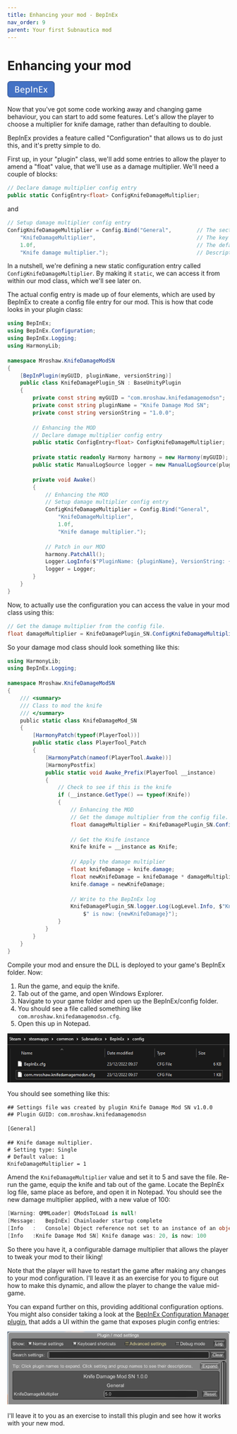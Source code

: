 ```yaml
---
title: Enhancing your mod - BepInEx
nav_order: 9
parent: Your first Subnautica mod
---
```


# Enhancing your mod

![](..\media\bepinex.png) 

Now that you've got some code working away and changing game behaviour, you can start to add some features. Let's allow the player to choose a multiplier for knife damage, rather than defaulting to double.

BepInEx provides a feature called "Configuration" that allows us to do just this, and it's pretty simple to do.

First up, in your "plugin" class, we'll add some entries to allow the player to amend a "float" value, that we'll use as a damage multiplier. We'll need a couple of blocks:

```c#
// Declare damage multiplier config entry
public static ConfigEntry<float> ConfigKnifeDamageMultiplier;
```

and

```c#
// Setup damage multiplier config entry
ConfigKnifeDamageMultiplier = Config.Bind("General",        // The section under which the option is shown
	"KnifeDamageMultiplier",       							// The key of the configuration option
	1.0f,                          							// The default value
	"Knife damage multiplier.");   							// Description of the config value
```

In a nutshell, we're defining a new static configuration entry called `ConfigKnifeDamageMultiplier`. By making it `static`, we can access it from within our mod class, which we'll see later on.

The actual config entry is made up of four elements, which are used by BepInEx to create a config file entry for our mod. This is how that code looks in your plugin class:

```c#
using BepInEx;
using BepInEx.Configuration;
using BepInEx.Logging;
using HarmonyLib;

namespace Mroshaw.KnifeDamageModSN
{
    [BepInPlugin(myGUID, pluginName, versionString)]
    public class KnifeDamagePlugin_SN : BaseUnityPlugin
    {
        private const string myGUID = "com.mroshaw.knifedamagemodsn";
        private const string pluginName = "Knife Damage Mod SN";
        private const string versionString = "1.0.0";

        // Enhancing the MOD
        // Declare damage multiplier config entry
        public static ConfigEntry<float> ConfigKnifeDamageMultiplier;

        private static readonly Harmony harmony = new Harmony(myGUID);
        public static ManualLogSource logger = new ManualLogSource(pluginName);

        private void Awake()
        {
            // Enhancing the MOD
            // Setup damage multiplier config entry
            ConfigKnifeDamageMultiplier = Config.Bind("General",        // The section under which the option is shown
                "KnifeDamageMultiplier",                                // The key of the configuration option
                1.0f,                                                   // The default value
                "Knife damage multiplier.");   							// Description of the config value

            // Patch in our MOD
            harmony.PatchAll();
            Logger.LogInfo($"PluginName: {pluginName}, VersionString: {versionString} is loaded.");
            logger = Logger;
        }
    }
}
```

Now, to actually use the configuration you can access the value in your mod class using this:

```c#
// Get the damage multiplier from the config file.
float damageMultiplier = KnifeDamagePlugin_SN.ConfigKnifeDamageMultiplier.Value;
```

So your damage mod class should look something like this:

```c#
using HarmonyLib;
using BepInEx.Logging;

namespace Mroshaw.KnifeDamageModSN
{
    /// <summary>
    /// Class to mod the knife
    /// </summary>
    public static class KnifeDamageMod_SN
    {
        [HarmonyPatch(typeof(PlayerTool))]
        public static class PlayerTool_Patch
        {
            [HarmonyPatch(nameof(PlayerTool.Awake))]
            [HarmonyPostfix]
            public static void Awake_Prefix(PlayerTool __instance)
            {
                // Check to see if this is the knife
                if (__instance.GetType() == typeof(Knife))
                {
                    // Enhancing the MOD
                    // Get the damage multiplier from the config file.
                    float damageMultiplier = KnifeDamagePlugin_SN.ConfigKnifeDamageMultiplier.Value;

                    // Get the Knife instance
                    Knife knife = __instance as Knife;

                    // Apply the damage multiplier
                    float knifeDamage = knife.damage;
                    float newKnifeDamage = knifeDamage * damageMultiplier;
                    knife.damage = newKnifeDamage;
  
                    // Write to the BepInEx log
                    KnifeDamagePlugin_SN.logger.Log(LogLevel.Info, $"Knife damage was: {knifeDamage}," +
                        $" is now: {newKnifeDamage}");
                }
            }
        }
    }
}
```

Compile your mod and ensure the DLL is deployed to your game's BepInEx folder. Now:

1. Run the game, and equip the knife.
2. Tab out of the game, and open Windows Explorer.
3. Navigate to your game folder and open up the BepInEx/config folder.
4. You should see a file called something like `com.mroshaw.knifedamagemodsn.cfg`.
5. Open this up in Notepad.

![](.\media\modconfigfilelocation.png)

You should see something like this:

```
## Settings file was created by plugin Knife Damage Mod SN v1.0.0
## Plugin GUID: com.mroshaw.knifedamagemodsn

[General]

## Knife damage multiplier.
# Setting type: Single
# Default value: 1
KnifeDamageMultiplier = 1
```

Amend the `KnifeDamageMultiplier` value and set it to 5 and save the file. Re-run the game, equip the knife and tab out of the game. Locate the BepInEx log file, same place as before, and open it in Notepad. You should see the new damage multiplier applied, with a new value of 100:

```c#
[Warning: QMMLoader] QModsToLoad is null!
[Message:   BepInEx] Chainloader startup complete
[Info   :   Console] Object reference not set to an instance of an object
[Info   :Knife Damage Mod SN] Knife damage was: 20, is now: 100
```

So there you have it, a configurable damage multiplier that allows the player to tweak your mod to their liking!

Note that the player will have to restart the game after making any changes to your mod configuration. I'll leave it as an exercise for you to figure out how to make this dynamic, and allow the player to change the value mid-game.

You can expand further on this, providing additional configuration options. You might also consider taking a look at the [BepInEx Configuration Manager plugin](https://github.com/BepInEx/BepInEx.ConfigurationManager), that adds a UI within the game that exposes plugin config entries:

![](.\media\bepinexconfman.png)

I'll leave it to you as an exercise to install this plugin and see how it works with your new mod.
